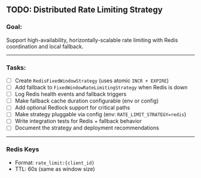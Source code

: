 ## TODO: Distributed Rate Limiting Strategy

### Goal:
Support high-availability, horizontally-scalable rate limiting with Redis coordination and local fallback.

---

### Tasks:
- [ ] Create `RedisFixedWindowStrategy` (uses atomic `INCR + EXPIRE`)
- [ ] Add fallback to `FixedWindowRateLimitingStrategy` when Redis is down
- [ ] Log Redis health events and fallback triggers
- [ ] Make fallback cache duration configurable (env or config)
- [ ] Add optional Redlock support for critical paths
- [ ] Make strategy pluggable via config (env: `RATE_LIMIT_STRATEGY=redis`)
- [ ] Write integration tests for Redis + fallback behavior
- [ ] Document the strategy and deployment recommendations

---

### Redis Keys
- Format: `rate_limit:{client_id}`
- TTL: 60s (same as window size)
